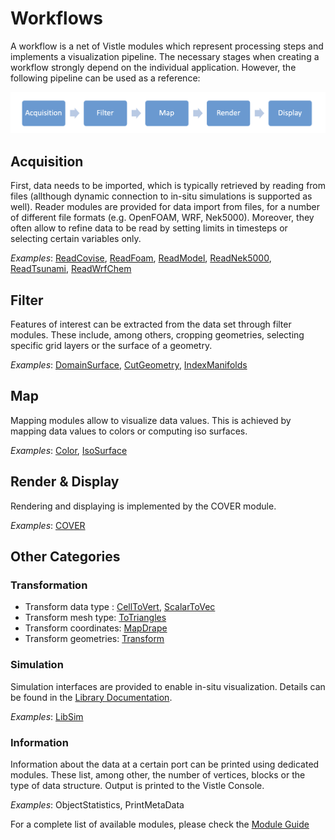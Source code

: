 # Workflows
A workflow is a net of Vistle modules which represent processing steps and implements a visualization pipeline. The necessary stages when creating a workflow strongly depend on the individual application. However, the following pipeline can be used as a reference:

![](workflow_pipeline.png)

## Acquisition
First, data needs to be imported, which is typically retrieved by reading from files (allthough dynamic connection to in-situ simulations is supported as well). Reader modules are provided for data import from files, for a number of different file formats (e.g. OpenFOAM, WRF, Nek5000). Moreover, they often allow to refine data to be read by setting limits in timesteps or selecting certain variables only.

*Examples*: [ReadCovise](../../modules/ReadCovise.md), [ReadFoam](../../modules/ReadFoam.md), [ReadModel](../../modules/ReadModel.md),   [ReadNek5000](../../modules/ReadNek5000.md),  [ReadTsunami](../../modules/ReadTsunami.md), [ReadWrfChem](../../modules/ReadWrfChem.md)
    
## Filter
Features of interest can be extracted from the data set through filter modules. These include, among others, cropping geometries, selecting specific grid layers or the surface of a geometry.

*Examples*: [DomainSurface](../../modules/DomainSurface.md),  [CutGeometry](../../modules/CutGeometry.md), [IndexManifolds](../../modules/IndexManifolds.md)

## Map
Mapping modules allow to visualize data values. This is achieved by mapping data values to colors or computing iso surfaces.

*Examples*: [Color](../../modules/Color.md), [IsoSurface](../../modules/IsoSurface.md)

## Render & Display
Rendering and displaying is implemented by the COVER module. 

*Examples*: [COVER](../../modules/COVER.md)

## Other Categories
### Transformation
* Transform data type : [CellToVert](../../modules/CellToVert.md), [ScalarToVec](../../modules/ScalarToVec.md)
* Transform mesh type: [ToTriangles](../../modules/ToTriangles.md)
* Transform coordinates: [MapDrape](../../modules/MapDrape.md)
* Transform geometries: [Transform](../../modules/Transform.md)

### Simulation
Simulation interfaces are provided to enable in-situ visualization. Details can be found in the [Library Documentation](../../lib/libsim_link.md).

*Examples*: [LibSim](../../lib/libsim_link.md)

### Information
Information about the data at a certain port can be printed using dedicated modules. These list, among other, the number of vertices, blocks or the type of data structure. Output is printed to the Vistle Console.

*Examples*: ObjectStatistics, PrintMetaData

For a complete list of available modules, please check the [Module Guide](../../modules/index.rst)
